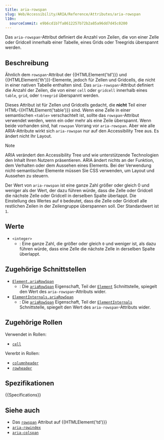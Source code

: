 ```yaml
---
title: aria-rowspan
slug: Web/Accessibility/ARIA/Reference/Attributes/aria-rowspan
l10n:
  sourceCommit: e9b6cd1b7fa8612257b72b2a85a96dd7d45c0200
---
```


Das `aria-rowspan`-Attribut definiert die Anzahl von Zeilen, die von einer Zelle oder Gridcell innerhalb einer Tabelle, eines Grids oder Treegrids überspannt werden.

## Beschreibung

Ähnlich dem `rowspan`-Attribut der {{HTMLElement('td')}} und {{HTMLElement('th')}}-Elemente, jedoch für Zellen und Gridcells, die nicht in einer nativen Tabelle enthalten sind. Das `aria-rowspan`-Attribut definiert die Anzahl der Zeilen, die von einer `cell` oder `gridcell` innerhalb eines `table`, `grid`, oder `treegrid` überspannt werden.

Dieses Attribut ist für Zellen und Gridcells gedacht, die **nicht** Teil einer HTML-{{HTMLElement('table')}} sind. Wenn eine Zelle in einer semantischen `<table>` verschachtelt ist, sollte das `rowspan`-Attribut verwendet werden, wenn ein <td> oder <th> mehr als eine Zeile überspannt. Wenn beide vorhanden sind, hat `rowspan` Vorrang vor `aria-rowspan`. Aber wie alle ARIA-Attribute wirkt sich `aria-rowspan` nur auf den Accessibility Tree aus. Es ändert nicht Ihr Layout.

> [!NOTE]
> ARIA verändert den Accessibility Tree und wie unterstützende Technologien den Inhalt Ihren Nutzern präsentieren. ARIA ändert nichts an der Funktion, dem Verhalten oder dem Aussehen eines Elements. Bei der Verwendung nicht-semantischer Elemente müssen Sie CSS verwenden, um Layout und Aussehen zu steuern.

Der Wert von `aria-rowspan` ist eine ganze Zahl größer oder gleich 0 und weniger als der Wert, der dazu führen würde, dass die Zelle oder Gridcell die nächste Zelle oder Gridcell in derselben Spalte überlappt. Die Einstellung des Wertes auf `0` bedeutet, dass die Zelle oder Gridcell alle restlichen Zeilen in der Zeilengruppe überspannen soll. Der Standardwert ist `1`.

## Werte

- `<integer>`
  - : Eine ganze Zahl, die größer oder gleich `0` und weniger ist, als dazu führen würde, dass eine Zelle die nächste Zelle in derselben Spalte überlappt.

## Zugehörige Schnittstellen

- [`Element.ariaRowSpan`](/de/docs/Web/API/Element/ariaRowSpan)
  - : Die [`ariaRowSpan`](/de/docs/Web/API/Element/ariaRowSpan) Eigenschaft, Teil der [`Element`](/de/docs/Web/API/Element) Schnittstelle, spiegelt den Wert des `aria-rowspan`-Attributs wider.
- [`ElementInternals.ariaRowSpan`](/de/docs/Web/API/ElementInternals/ariaRowSpan)
  - : Die [`ariaRowSpan`](/de/docs/Web/API/ElementInternals/ariaRowSpan) Eigenschaft, Teil der [`ElementInternals`](/de/docs/Web/API/ElementInternals) Schnittstelle, spiegelt den Wert des `aria-rowspan`-Attributs wider.

## Zugehörige Rollen

Verwendet in Rollen:

- [`cell`](/de/docs/Web/Accessibility/ARIA/Reference/Roles/cell_role)

Vererbt in Rollen:

- [`columnheader`](/de/docs/Web/Accessibility/ARIA/Reference/Roles/columnheader_role)
- [`rowheader`](/de/docs/Web/Accessibility/ARIA/Reference/Roles/rowheader_role)

## Spezifikationen

{{Specifications}}

## Siehe auch

- Das [`rowspan`](/de/docs/Web/HTML/Reference/Elements/td#rowspan) Attribut auf {{HTMLElement('td')}}
- [`aria-rowindex`](/de/docs/Web/Accessibility/ARIA/Reference/Attributes/aria-rowindex)
- [`aria-colspan`](/de/docs/Web/Accessibility/ARIA/Reference/Attributes/aria-colspan)
